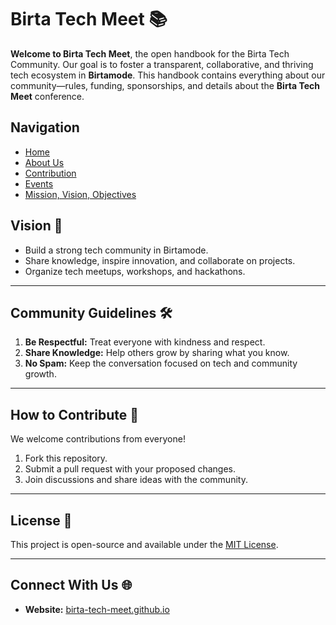 # Birta Tech Meet 📚  

**Welcome to Birta Tech Meet**, the open handbook for the Birta Tech Community. Our goal is to foster a transparent, collaborative, and thriving tech ecosystem in **Birtamode**. This handbook contains everything about our community—rules, funding, sponsorships, and details about the **Birta Tech Meet** conference.  

## Navigation

- [Home](index.md)
- [About Us](about.md)
- [Contribution](contribution.md)
- [Events](events.md)
- [Mission, Vision, Objectives](mission-vision-objectives.md)

## Vision 🌱  

- Build a strong tech community in Birtamode.  
- Share knowledge, inspire innovation, and collaborate on projects.  
- Organize tech meetups, workshops, and hackathons.  

---

## Community Guidelines 🛠️  

1. **Be Respectful:** Treat everyone with kindness and respect.  
2. **Share Knowledge:** Help others grow by sharing what you know.  
3. **No Spam:** Keep the conversation focused on tech and community growth.  

---

## How to Contribute 🤝  

We welcome contributions from everyone!  

1. Fork this repository.  
2. Submit a pull request with your proposed changes.  
3. Join discussions and share ideas with the community.  

---

## License 📄  

This project is open-source and available under the [MIT License](LICENSE).  

---

## Connect With Us 🌐  

- **Website:** [birta-tech-meet.github.io](https://birta-tech-meet.github.io)  

